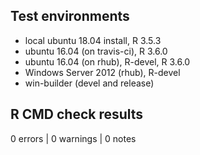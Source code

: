 ## Test environments
* local ubuntu 18.04 install, R 3.5.3
* ubuntu 16.04 (on travis-ci), R 3.6.0
* ubuntu 16.04 (on rhub), R-devel, R 3.6.0
* Windows Server 2012 (rhub), R-devel
* win-builder (devel and release)

## R CMD check results

0 errors | 0 warnings | 0 notes
